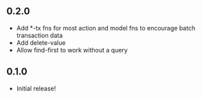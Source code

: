 ## 0.2.0
* Add *-tx fns for most action and model fns to encourage batch transaction data
* Add delete-value
* Allow find-first to work without a query

## 0.1.0
* Initial release!
